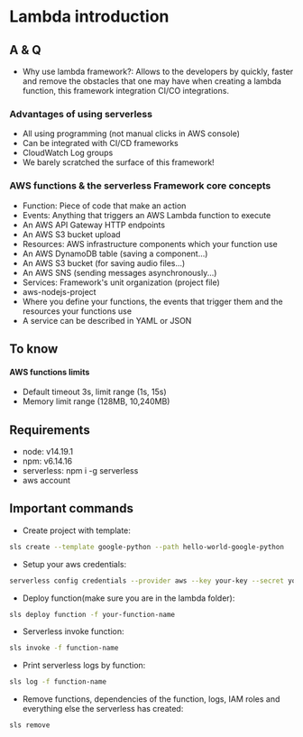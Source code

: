 # Lambda introduction

## A & Q
- Why use lambda framework?: Allows to the developers by quickly, faster and remove the obstacles that one may have when creating a lambda function, this framework integration CI/CO integrations.

### Advantages of using serverless
- All using programming (not manual clicks in AWS console)
- Can be integrated with CI/CD frameworks
- CloudWatch Log groups
- We barely scratched the surface of this framework!

### AWS functions & the serverless Framework core concepts
- Function: Piece of code that make an action
- Events: Anything that triggers an AWS Lambda function to execute
 - An AWS API Gateway HTTP endpoints
 - An AWS S3 bucket upload
- Resources: AWS infrastructure components which your function use
 - An AWS DynamoDB table (saving a component...)
 - An AWS S3 bucket (for saving audio files...)
 - An AWS SNS (sending messages asynchronously...)
- Services:
Framework's unit organization (project file)
- aws-nodejs-project
- Where you define your functions, the events that trigger them and the resources your functions use
- A service can be described in YAML or JSON

## To know
#### AWS functions limits
- Default timeout 3s, limit range (1s, 15s)
- Memory limit range (128MB, 10,240MB)

## Requirements
- node: v14.19.1
- npm: v6.14.16
- serverless: npm i -g serverless
- aws account

## Important commands
- Create project with template:
```sh 
sls create --template google-python --path hello-world-google-python
```
- Setup your aws credentials:
```sh 
serverless config credentials --provider aws --key your-key --secret your-secret profile your-profile
```
- Deploy function(make sure you are in the lambda folder):
```sh
sls deploy function -f your-function-name
```
- Serverless invoke function:
```sh
sls invoke -f function-name
```
- Print serverless logs by function:
```sh
sls log -f function-name
```
- Remove functions, dependencies of the function, logs, IAM roles and everything else the serverless has created:
```sh 
sls remove
```

